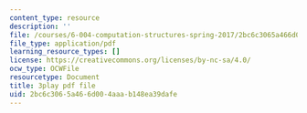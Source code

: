 ```yaml
---
content_type: resource
description: ''
file: /courses/6-004-computation-structures-spring-2017/2bc6c3065a466d004aaab148ea39dafe_VxVF6QzwtwI.pdf
file_type: application/pdf
learning_resource_types: []
license: https://creativecommons.org/licenses/by-nc-sa/4.0/
ocw_type: OCWFile
resourcetype: Document
title: 3play pdf file
uid: 2bc6c306-5a46-6d00-4aaa-b148ea39dafe
---
```

